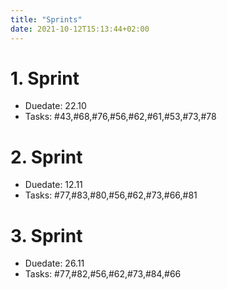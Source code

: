 ```yaml
---
title: "Sprints"
date: 2021-10-12T15:13:44+02:00
---
```


# 1. Sprint

- Duedate: 22.10
- Tasks: #43,#68,#76,#56,#62,#61,#53,#73,#78

# 2. Sprint

- Duedate: 12.11
- Tasks: #77,#83,#80,#56,#62,#73,#66,#81

# 3. Sprint

- Duedate: 26.11
- Tasks: #77,#82,#56,#62,#73,#84,#66
